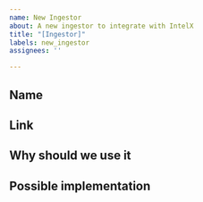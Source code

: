 ```yaml
---
name: New Ingestor
about: A new ingestor to integrate with IntelX
title: "[Ingestor]"
labels: new_ingestor
assignees: ''

---
```


## Name

## Link


## Why should we use it


## Possible implementation
